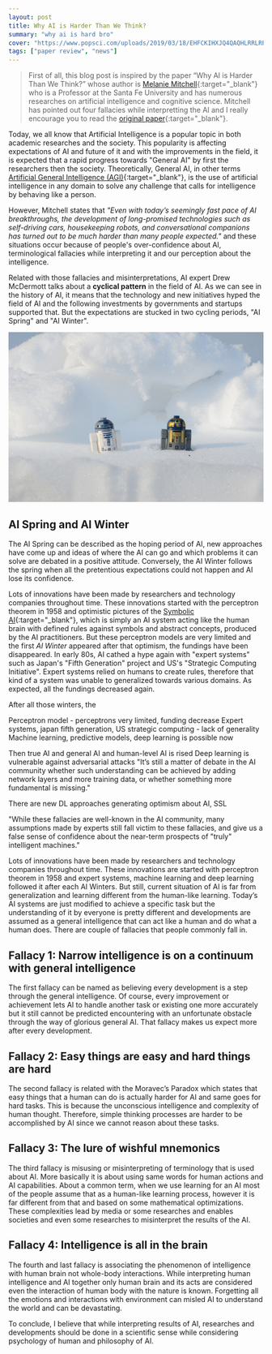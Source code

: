 ```yaml
---
layout: post
title: Why AI is Harder Than We Think?
summary: "why ai is hard bro"
cover: "https://www.popsci.com/uploads/2019/03/18/EHFCKIHXJQ4QAQHLRRLRPAZ6SQ.jpg?auto=webp"
tags: ["paper review", "news"]
---
```


> First of all, this blog post is inspired by the paper “Why AI is Harder Than We Think?” whose author is [Melanie Mitchell](https://www.santafe.edu/people/profile/melanie-mitchell){:target="_blank"} who is a Professor at the Santa Fe University and has numerous researches on artificial intelligence and cognitive science. Mitchell has pointed out four fallacies while interpretting the AI and I really encourage you to read the [original paper](https://arxiv.org/abs/2104.12871){:target="_blank"}.

Today, we all know that Artificial Intelligence is a popular topic in both academic researches and the society. This popularity is affecting expectations of AI and future of it and with the improvements in the field, it is expected that a rapid progress towards "General AI" by first the researchers then the society. Theoretically, General AI, in other terms [Artificial General Intelligence (AGI)](https://en.wikipedia.org/wiki/Artificial_general_intelligence){:target="_blank"}, is the use of artificial intelligence in any domain to solve any challenge that calls for intelligence by behaving like a person.

However, Mitchell states that *"Even with today’s seemingly fast pace of AI breakthroughs, the development of long-promised technologies such as self-driving cars, housekeeping robots, and conversational companions has turned out to be much harder than many people expected."* and these situations occur because of people's over-confidence about AI, terminological fallacies while interpreting it and our perception about the intelligence.

Related with those fallacies and misinterpretations, AI expert Drew McDermott talks about a **cyclical pattern** in the field of AI. As we can see in the history of AI, it means that the technology and new initiatives hyped the field of AI and the following investments by governments and startups supported that. But the expectations are stucked in two cycling periods, "AI Spring" and "AI Winter".

![Spring and Winter period of AI](/assets/img/why_ai_is_harder_than_we_think/ai_winter.webp)

## AI Spring and AI Winter

The AI Spring can be described as the hoping period of AI, new approaches have come up and ideas of where the AI can go and which problems it can solve are debated in a positive attitude. Conversely, the AI Winter follows the spring when all the pretentious expectations could not happen and AI lose its confidence.

Lots of innovations have been made by researchers and technology companies throughout time. These innovations started with the perceptron theorem in 1958 and optimistic pictures of the [Symbolic AI](http://wiki.pathmind.com/symbolic-reasoning){:target="_blank"}, which is simply an AI system acting like the human brain with defined rules against symbols and abstract concepts, produced by the AI practitioners. But these perceptron models are very limited and the first *AI Winter* appeared after that optimism, the fundings have been disappeared. In early 80s, AI cathed a hype again with "expert systems" such as Japan's "Fifth Generation" project and US's "Strategic Computing Initiative". Expert systems relied on humans to create rules, therefore that kind of a system was unable to generalized towards various domains. As expected, all the fundings decreased again.

After all those winters, the 



Perceptron model - perceptrons very limited, funding decrease
Expert systems, japan fifth generation, US strategic computing - lack of generality
Machine learning, predictive models, deep learning is possible now

Then true AI and general AI and human-level AI is rised
Deep learning is vulnerable against adversarial attacks
"It’s still a matter of debate in the AI community whether such understanding can be achieved by adding network layers and more training data, or whether something more fundamental is missing."

There are new DL approaches generating optimism about AI, SSL

"While these fallacies are well-known in the AI community, many assumptions made by experts still fall victim to these fallacies, and give us a false sense of confidence about the near-term prospects of "truly" intelligent machines."


Lots of innovations have been made by researchers and technology companies throughout time. These innovations are started with perceptron theorem in 1958 and expert systems, machine learning and deep learning followed it after each AI Winters. But still, current situation of AI is far from generalization and learning different from the human-like learning. Today’s AI systems are just modified to achieve a specific task but the understanding of it by everyone is pretty different and developments are assumed as a general intelligence that can act like a human and do what a human does. There are couple of fallacies that people commonly fall in.

## Fallacy 1: Narrow intelligence is on a continuum with general intelligence

The first fallacy can be named as believing every development is a step through the general intelligence. Of course, every improvement or achievement lets AI to handle another task or existing one more accurately but it still cannot be predicted encountering with an unfortunate obstacle through the way of glorious general AI. That fallacy makes us expect more after every development.

## Fallacy 2: Easy things are easy and hard things are hard

The second fallacy is related with the Moravec’s Paradox which states that easy things that a human can do is actually harder for AI and same goes for hard tasks. This is because the unconscious intelligence and complexity of human thought. Therefore, simple thinking processes are harder to be accomplished by AI since we cannot reason about these tasks.

## Fallacy 3: The lure of wishful mnemonics

The third fallacy is misusing or misinterpreting of terminology that is used about AI. More basically it is about using same words for human actions and AI capabilities. About a common term, when we use learning for an AI most of the people assume that as a human-like learning process, however it is far different from that and based on some mathematical optimizations. These complexities lead by media or some researches and enables societies and even some researches to misinterpret the results of the AI.

## Fallacy 4: Intelligence is all in the brain

The fourth and last fallacy is associating the phenomenon of intelligence with human brain not whole-body interactions. While interpreting human intelligence and AI together only human brain and its acts are considered even the interaction of human body with the nature is known. Forgetting all the emotions and interactions with environment can misled AI to understand the world and can be devastating.

To conclude, I believe that while interpreting results of AI, researches and developments should be done in a scientific sense while considering psychology of human and philosophy of AI.
